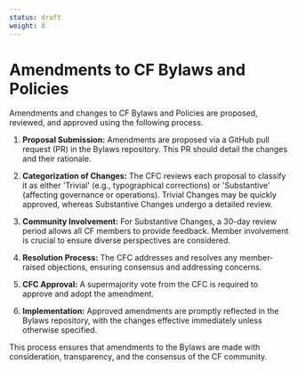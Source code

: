 ```yaml
---
status: draft
weight: 8
---
```

# Amendments to CF Bylaws and Policies

Amendments and changes to CF Bylaws and Policies are proposed, reviewed, and approved using the following process.

1. **Proposal Submission:** Amendments are proposed via a GitHub pull request (PR) in the Bylaws repository. This PR should detail the changes and their rationale.

2. **Categorization of Changes:** The CFC reviews each proposal to classify it as either 'Trivial' (e.g., typographical corrections) or 'Substantive' (affecting governance or operations). Trivial Changes may be quickly approved, whereas Substantive Changes undergo a detailed review.

3. **Community Involvement:** For Substantive Changes, a 30-day review period allows all CF members to provide feedback. Member involvement is crucial to ensure diverse perspectives are considered.

4. **Resolution Process:** The CFC addresses and resolves any member-raised objections, ensuring consensus and addressing concerns.

5. **CFC Approval:** A supermajority vote from the CFC is required to approve and adopt the amendment.

6. **Implementation:** Approved amendments are promptly reflected in the Bylaws repository, with the changes effective immediately unless otherwise specified.

This process ensures that amendments to the Bylaws are made with consideration, transparency, and the consensus of the CF community.

[bylaws]: ./README.md

